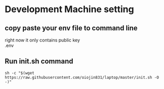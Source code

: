 # Development Machine setting

## copy paste your env file to command line
right now it only contains public key  
.env

## Run init.sh command
```sh -c "$(wget https://raw.githubusercontent.com/oiojin831/laptop/master/init.sh -O -)"```

